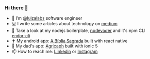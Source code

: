 ### Hi there 👋

- 🔭 I’m [@luizalabs](https://github.com/luizalabs) software engineer
- 💻 I write some articles about technology on [medium](https://medium.com/stanleygomes)
- 🚀 Take a look at my nodejs boilerplate, [nodevader](https://github.com/stanleygomes/nodevader) and it's npm CLI [endor-cli](https://www.npmjs.com/package/endor-cli)
- ✝️ My android app: [A Bíblia Sagrada](https://play.google.com/store/apps/details?id=com.abibliasagrada.app) built with react native
- 🌱 My dad's app: [Agricaph](https://play.google.com/store/apps/details?id=io.agricaph.app) built with ionic 5
- 📫 How to reach me: [Linkedin](https://www.linkedin.com/in/stanley-gomes) or [Instagram](https://www.instagram.com/stanley.gomes)
